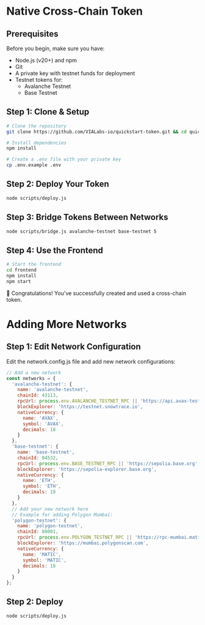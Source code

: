 # Native Cross-Chain Token
## Prerequisites

Before you begin, make sure you have:

- Node.js (v20+) and npm
- Git
- A private key with testnet funds for deployment
- Testnet tokens for:
  - Avalanche Testnet
  - Base Testnet

## Step 1: Clone & Setup

```bash
# Clone the repository
git clone https://github.com/VIALabs-io/quickstart-token.git && cd quickstart-token

# Install dependencies
npm install

# Create a .env file with your private key
cp .env.example .env
```

## Step 2: Deploy Your Token

```bash
node scripts/deploy.js
```

## Step 3: Bridge Tokens Between Networks

```bash
node scripts/bridge.js avalanche-testnet base-testnet 5
```

## Step 4: Use the Frontend

```bash
# Start the frontend
cd frontend
npm install
npm start
```

🎉 Congratulations! You've successfully created and used a cross-chain token.

# Adding More Networks

## Step 1: Edit Network Configuration

Edit the network.config.js file and add new network configurations:

```javascript
// Add a new network
const networks = {
  'avalanche-testnet': {
    name: 'avalanche-testnet',
    chainId: 43113,
    rpcUrl: process.env.AVALANCHE_TESTNET_RPC || 'https://api.avax-test.network/ext/bc/C/rpc',
    blockExplorer: 'https://testnet.snowtrace.io',
    nativeCurrency: {
      name: 'AVAX',
      symbol: 'AVAX',
      decimals: 18
    }
  },
  'base-testnet': {
    name: 'base-testnet',
    chainId: 84532,
    rpcUrl: process.env.BASE_TESTNET_RPC || 'https://sepolia.base.org',
    blockExplorer: 'https://sepolia-explorer.base.org',
    nativeCurrency: {
      name: 'ETH',
      symbol: 'ETH',
      decimals: 18
    }
  },
  // Add your new network here
  // Example for adding Polygon Mumbai:
  'polygon-testnet': {
    name: 'polygon-testnet',
    chainId: 80001,
    rpcUrl: process.env.POLYGON_TESTNET_RPC || 'https://rpc-mumbai.maticvigil.com',
    blockExplorer: 'https://mumbai.polygonscan.com',
    nativeCurrency: {
      name: 'MATIC',
      symbol: 'MATIC',
      decimals: 18
    }
  }
};
```

## Step 2: Deploy

```bash
node scripts/deploy.js
```